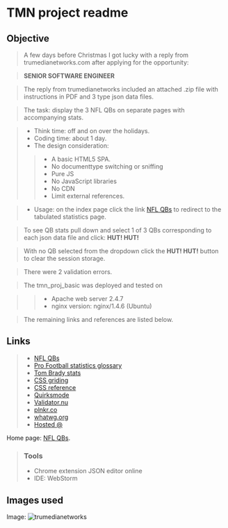 TMN project readme
======================

Objective
----

> A few days before Christmas I got lucky with a reply from trumedianetworks.com after applying for the opportunity: 

> **SENIOR SOFTWARE ENGINEER**

> The reply from trumedianetworks included an attached .zip file with instructions in PDF and 3 type json data files.

> The task: display the 3 NFL QBs on separate pages with accompanying stats.

> * Think time: off and on over the holidays.
> * Coding time: about 1 day.
> * The design consideration:
>> * A basic HTML5 SPA.
>> * No documenttype switching or sniffing
>> * Pure JS
>> * No JavaScript libraries
>> * No CDN
>> * Limit external references.

> * Usage: on the index page click the link [NFL QBs][1] to redirect to the tabulated statistics page.

> To see QB stats pull down and select 1 of 3 QBs corresponding to each json data file and click: **HUT! HUT!**

> With no QB selected from the dropdown click the **HUT! HUT!** button to clear the session storage.

> There were 2 validation errors.

> The tmn_proj_basic was deployed and tested on
 
>> * Apache web server 2.4.7
>> * nginx version: nginx/1.4.6 (Ubuntu)

> The remaining links and references are listed below.

Links
-----

> * [NFL QBs](https://davidwbrown.name/tmn_proj_basic)
> * [Pro Football statistics glossary](http://www.pro-football-reference.com/about/glossary.htm)
> * [Tom Brady stats](http://www.nfl.com/player/tombrady/2504211/profile)
> * [CSS griding](http://cssglobe.com/easy-percentage-grid-system-with-html5)
> * [CSS reference](http://tympanus.net/codrops/css_reference)
> * [Quirksmode](http://www.quirksmode.org)
> * [Validator.nu](https://html5.validator.nu)
> * [plnkr.co](http://plnkr.co)
> * [whatwg.org](https://developers.whatwg.org)
> * [Hosted @](https://davidwbrown.name)

Home page: [NFL QBs][1].

[1]: https://davidwbrown.name/tmn_proj_basic  "NFL QBs"

> ### Tools
> * Chrome extension JSON editor online
> * IDE: WebStorm

Images used
------

Image: ![trumedianetworks](<img src="tmn/images/trumedianetworks.jpg">)

